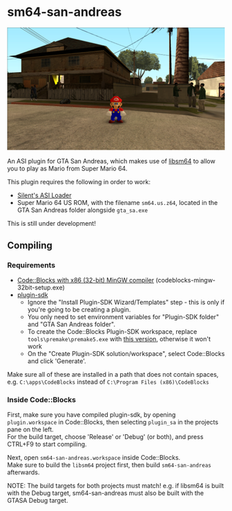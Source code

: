 # sm64-san-andreas

![it's a me](screenshot.png)

An ASI plugin for GTA San Andreas, which makes use of [libsm64](https://github.com/libsm64/libsm64) to allow you to play as Mario from Super Mario 64.

This plugin requires the following in order to work:
* [Silent's ASI Loader](https://www.gtagarage.com/mods/show.php?id=21709)
* Super Mario 64 US ROM, with the filename `sm64.us.z64`, located in the GTA San Andreas folder alongside `gta_sa.exe`

This is still under development!

## Compiling
### Requirements
* [Code::Blocks with x86 (32-bit) MinGW compiler](http://www.codeblocks.org/downloads/binaries/#imagesoswindows48pnglogo-microsoft-windows) (codeblocks-mingw-32bit-setup.exe)
* [plugin-sdk](https://github.com/DK22Pac/plugin-sdk)
  * Ignore the "Install Plugin-SDK Wizard/Templates" step - this is only if you're going to be creating a plugin.
  * You only need to set environment variables for "Plugin-SDK folder" and "GTA San Andreas folder".
  * To create the Code::Blocks Plugin-SDK workspace, replace `tools\premake\premake5.exe` with [this version](https://github.com/DK22Pac/plugin-sdk/raw/cc130098120f45de0f62f34681555d7184719263/tools/premake/premake5.exe), otherwise it won't work
  * On the "Create Plugin-SDK solution/workspace", select Code::Blocks and click 'Generate'.

Make sure all of these are installed in a path that does not contain spaces, e.g. `C:\apps\CodeBlocks` instead of `C:\Program Files (x86)\CodeBlocks`

### Inside Code::Blocks
First, make sure you have compiled plugin-sdk, by opening `plugin.workspace` in Code::Blocks, then selecting `plugin_sa` in the projects pane on the left.<br />
For the build target, choose 'Release' or 'Debug' (or both), and press CTRL+F9 to start compiling.

Next, open `sm64-san-andreas.workspace` inside Code::Blocks.<br />
Make sure to build the `libsm64` project first, then build `sm64-san-andreas` afterwards.

NOTE: The build targets for both projects must match! e.g. if libsm64 is built with the Debug target, sm64-san-andreas must also be built with the GTASA Debug target.
